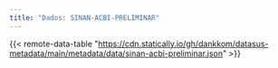 ```yaml
---
title: "Dados: SINAN-ACBI-PRELIMINAR"
---
```


{{< remote-data-table "https://cdn.statically.io/gh/dankkom/datasus-metadata/main/metadata/data/sinan-acbi-preliminar.json" >}}
